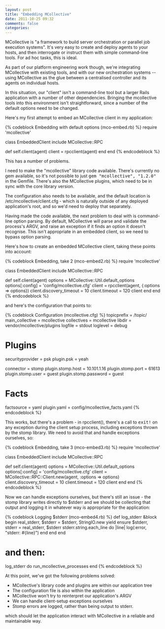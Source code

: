 ```yaml
---
layout: post
title: "Embedding MCollective"
date: 2011-10-25 09:32
comments: false
categories: 
---
```


MCollective is "a framework to build server orchestration or parallel
job execution systems". It's very easy to create and deploy agents to
your hosts, and then interrogate or instruct them with simple
command-line tools. For ad hoc tasks, this is ideal.

As part of our platform engineering work though, we're integrating
MCollective with existing tools, and with our new orchestration
systems -- using MCollective as the glue between a centralised
controller and its agents on individual hosts.

In this situation, our "client" isn't a command-line tool but a larger
Rails application with a number of other dependencies. Bringing the
mcollective tools into this environment isn't straightforward, since
a number of the default options need to be changed. 

Here's my first attempt to embed an MCollective client in my
application:

{% codeblock Embedding with default options (mco-embed.rb) %}
require 'mcollective'

class EmbeddedClient
  include MCollective::RPC
   
  def self.client(agent)
    client = rpcclient(agent)
  end
end
{% endcodeblock %}

This has a number of problems.

I need to make the "mcollective" library code available. There's
currently no gem available, so it's not possible to just <tt>gem
"mcollective", "1.2.0"</tt> in the Gemfile. There's also the
MCollective plugins, which need to be in sync with the core library
version.

The configuration also needs to be available, and the default location
is /etc/mcollective/client.cfg - which is naturally outside of any
deployed application's root, and so we'd need to deploy that
separately.

Having made the code available, the next problem to deal with is
command-line option parsing. By default, MCollective will parse and
validate the process's ARGV, and raise an exception if it finds an
option it doesn't recognise. This isn't appropriate in an embedded
client, so we need to bypass option parsing. 

Here's how to create an embedded MCollective client, taking these
points into account:

{% codeblock Embedding, take 2 (mco-embed2.rb) %}
require 'mcollective'

class EmbeddedClient
  include MCollective::RPC
   
  def self.client(agent)
    options =  MCollective::Util.default_options
    options[:config] = 'config/mcollective.cfg'
    client = rpcclient(agent, {:options => options})
    client.discovery_timeout = 10
    client.timeout = 120
    client
  end
end
{% endcodeblock %}

and here's the configuration that points to:

{% codeblock Configuration (mcollective.cfg) %}
topicprefix = /topic/
main_collective = mcollective
collectives = mcollective
libdir = vendor/mcollective/plugins
logfile = stdout
loglevel = debug

# Plugins
securityprovider = psk
plugin.psk = yeah

connector = stomp
plugin.stomp.host = 10.101.1.16
plugin.stomp.port = 61613
plugin.stomp.user = guest
plugin.stomp.password = guest

# Facts
factsource = yaml
plugin.yaml = config/mcollective_facts.yaml
{% endcodeblock %}

This works, but there's a problem - in rpcclient(), there's a call to
<tt>exit!</tt> on any exception during the client setup process,
including exceptions thrown by the stomp library. We need to avoid
that and handle exceptions ourselves, so:

{% codeblock Embedding, take 3 (mco-embed3.rb) %}
require 'mcollective'

class EmbeddedClient
  include MCollective::RPC

  def self.client(agent)
    options =  MCollective::Util.default_options
    options[:config] = 'config/mcollective.cfg'
    client = MCollective::RPC::Client.new(agent, :options => options)
    client.discovery_timeout = 10
    client.timeout = 120
    client
  end
end
{% endcodeblock %}

Now we can handle exceptions ourselves, but there's still an issue -
the stomp library writes directly to $stderr and we should be
collecting that output and logging it in whatever way is appropriate
for the application:

{% codeblock Logging $stderr (mco-embed4.rb) %}
def log_stderr &block
  begin
    real_stderr, $stderr = $stderr, StringIO.new
    yield
  ensure
    $stderr, stderr = real_stderr, $stderr
    stderr.string.each_line do |line|
      log(:error, "stderr: #{line}")
    end
  end
end

# and then:
log_stderr do
  run_mcollective_processes
end
{% endcodeblock %}

At this point, we've got the following problems solved:

 * MCollective's library code and plugins are within our application tree
 * The configuration file is also within the application
 * MCollective won't try to reinterpret our application's ARGV
 * We can handle client-setup exceptions ourselves
 * Stomp errors are logged, rather than being output to stderr.

which should let the application interact with MCollective in a
reliable and maintainable way.

